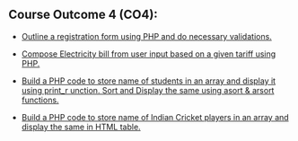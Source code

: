 ## Course Outcome 4 (CO4):
- [Outline a registration form using PHP and do necessary validations. ]()


- [Compose Electricity bill from user input based on a given tariff using PHP.]()


- [Build a PHP code to store name of students in an array and display it using print_r unction. Sort and Display the same using asort & arsort functions. ]()


- [Build a PHP code to store name of Indian Cricket players in an array and display the same in HTML table.]()



